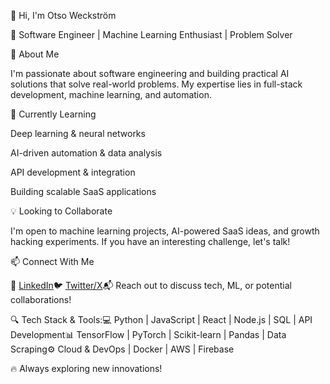 👋 Hi, I'm Otso Weckström

🚀 Software Engineer | Machine Learning Enthusiast | Problem Solver

👀 About Me

I'm passionate about software engineering and building practical AI solutions that solve real-world problems. My expertise lies in full-stack development, machine learning, and automation.

🌱 Currently Learning

Deep learning & neural networks

AI-driven automation & data analysis

API development & integration

Building scalable SaaS applications

💡 Looking to Collaborate

I'm open to machine learning projects, AI-powered SaaS ideas, and growth hacking experiments. If you have an interesting challenge, let's talk!

📫 Connect With Me

📍 [LinkedIn](https://www.linkedin.com/in/otso-weckstrom/)🐦 [Twitter/X](https://x.com/OtsoTech)📬 Reach out to discuss tech, ML, or potential collaborations!

🔍 Tech Stack & Tools:💻 Python | JavaScript | React | Node.js | SQL | API Development📊 TensorFlow | PyTorch | Scikit-learn | Pandas | Data Scraping⚙️ Cloud & DevOps | Docker | AWS | Firebase

🔥 Always exploring new innovations!
